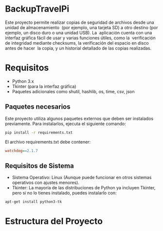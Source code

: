# BackupTravelPi
Este proyecto permite realizar copias de seguridad de archivos desde una unidad de almacenamiento  (por ejemplo, una tarjeta SD) a otro destino (por ejemplo, un disco duro o una unidad USB). La  aplicación cuenta con una interfaz gráfica fácil de usar y varias funciones útiles, como la  verificación de integridad mediante checksums, la verificación del espacio en disco antes de hacer  la copia, y un historial detallado de las copias realizadas.



# Requisitos
- Python 3.x
- Tkinter (para la interfaz gráfica)
- Paquetes adicionales como shutil, hashlib, os, time, csv, json


## Paquetes necesarios
Este proyecto utiliza algunos paquetes externos que deben ser instalados previamente. Para instalarlos, ejecuta el siguiente comando:
```bash
pip install -r requirements.txt
```

El archivo requirements.txt debe contener:
```ini
watchdog==2.1.7
```


## Requisitos de Sistema
- Sistema Operativo: Linux (Aunque puede funcionar en otros sistemas operativos con ajustes menores).
- Tkinter: La mayoría de las distribuciones de Python ya incluyen Tkinter, pero si no lo tienes instalado, puedes instalarlo con:
```bash
apt-get install python3-tk
```

# Estructura del Proyecto


```bash

```

